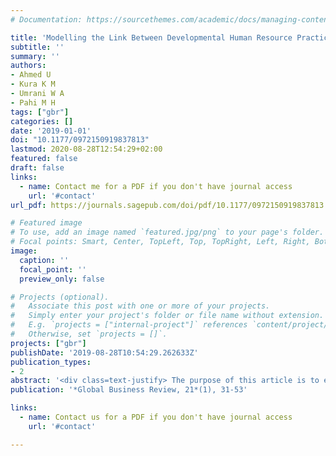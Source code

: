 ```yaml
---
# Documentation: https://sourcethemes.com/academic/docs/managing-content/

title: 'Modelling the Link Between Developmental Human Resource Practices and Work Engagement: The Moderation Role of Service Climate'
subtitle: ''
summary: ''
authors:
- Ahmed U
- Kura K M
- Umrani W A
- Pahi M H
tags: ["gbr"]
categories: []
date: '2019-01-01'
doi: "10.1177/0972150919837813"
lastmod: 2020-08-28T12:54:29+02:00
featured: false
draft: false
links:
  - name: Contact me for a PDF if you don't have journal access
    url: '#contact'
url_pdf: https://journals.sagepub.com/doi/pdf/10.1177/0972150919837813

# Featured image
# To use, add an image named `featured.jpg/png` to your page's folder.
# Focal points: Smart, Center, TopLeft, Top, TopRight, Left, Right, BottomLeft, Bottom, BottomRight.
image:
  caption: ''
  focal_point: ''
  preview_only: false

# Projects (optional).
#   Associate this post with one or more of your projects.
#   Simply enter your project's folder or file name without extension.
#   E.g. `projects = ["internal-project"]` references `content/project/deep-learning/index.md`.
#   Otherwise, set `projects = []`.
projects: ["gbr"]
publishDate: '2019-08-28T10:54:29.262633Z'
publication_types:
- 2
abstract: '<div class=text-justify> The purpose of this article is to examine the relationship between developmental human resource (HR) practices and work engagement by focusing on the moderating role of service climate. Specifically, employee training opportunities, career developmental opportunities, and developmental performance appraisal were cast as the key dimensions of developmental HR practices. We used cross-sectional data with survey from 277 employees in six large banks in Pakistan. The results suggest that each of the dimensions of developmental HR practices was positively related to work engagement. Also, service climate was found to moderate the relationship between training opportunities and work engagement. Similarly, results showed that service climate moderated relationship between career developmental opportunities and work engagement. Regarding the practical implications, results suggest that policymakers should consider enriching HR factors by providing supportive environment, feedback and service climate to enhance employee engagement. In terms of originality, we contended that, to date, there is paucity of empirical study linking developmental HR practices to employees’ work engagement. Hence, the present study addressed this gap by examining the relationship between developmental HR practices and work engagement, as well as the boundary condition on these relationships. </div>'
publication: '*Global Business Review, 21*(1), 31-53'

links:
  - name: Contact us for a PDF if you don't have journal access
    url: '#contact'

---
```

